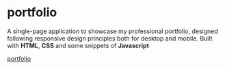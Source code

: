 # portfolio

A single-page application to showcase my professional portfolio, designed following responsive design principles both for desktop and mobile. 
Built with **HTML**, **CSS** and some snippets of **Javascript**

[portfolio](https://paulinemarg.github.io/portfolio/)
